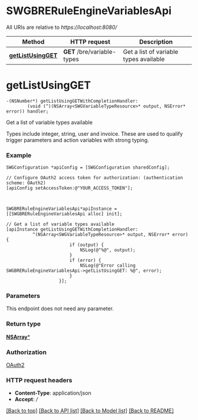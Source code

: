 # SWGBRERuleEngineVariablesApi

All URIs are relative to *https://localhost:8080/*

Method | HTTP request | Description
------------- | ------------- | -------------
[**getListUsingGET**](SWGBRERuleEngineVariablesApi.md#getlistusingget) | **GET** /bre/variable-types | Get a list of variable types available


# **getListUsingGET**
```objc
-(NSNumber*) getListUsingGETWithCompletionHandler: 
        (void (^)(NSArray<SWGVariableTypeResource>* output, NSError* error)) handler;
```

Get a list of variable types available

Types include integer, string, user and invoice. These are used to qualify trigger parameters and action variables with strong typing.

### Example 
```objc
SWGConfiguration *apiConfig = [SWGConfiguration sharedConfig];

// Configure OAuth2 access token for authorization: (authentication scheme: OAuth2)
[apiConfig setAccessToken:@"YOUR_ACCESS_TOKEN"];



SWGBRERuleEngineVariablesApi*apiInstance = [[SWGBRERuleEngineVariablesApi alloc] init];

// Get a list of variable types available
[apiInstance getListUsingGETWithCompletionHandler: 
          ^(NSArray<SWGVariableTypeResource>* output, NSError* error) {
                        if (output) {
                            NSLog(@"%@", output);
                        }
                        if (error) {
                            NSLog(@"Error calling SWGBRERuleEngineVariablesApi->getListUsingGET: %@", error);
                        }
                    }];
```

### Parameters
This endpoint does not need any parameter.

### Return type

[**NSArray<SWGVariableTypeResource>***](SWGVariableTypeResource.md)

### Authorization

[OAuth2](../README.md#OAuth2)

### HTTP request headers

 - **Content-Type**: application/json
 - **Accept**: */*

[[Back to top]](#) [[Back to API list]](../README.md#documentation-for-api-endpoints) [[Back to Model list]](../README.md#documentation-for-models) [[Back to README]](../README.md)

